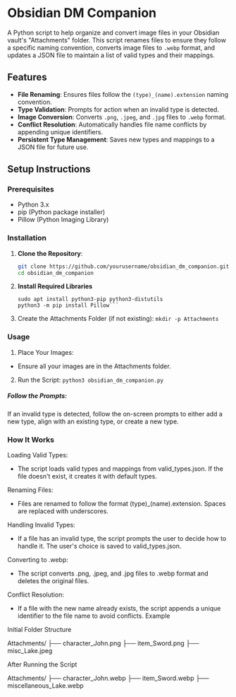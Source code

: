 # Obsidian DM Companion

A Python script to help organize and convert image files in your Obsidian vault's "Attachments" folder. This script renames files to ensure they follow a specific naming convention, converts image files to `.webp` format, and updates a JSON file to maintain a list of valid types and their mappings.

## Features

- **File Renaming**: Ensures files follow the `(type)_(name).extension` naming convention.
- **Type Validation**: Prompts for action when an invalid type is detected.
- **Image Conversion**: Converts `.png`, `.jpeg`, and `.jpg` files to `.webp` format.
- **Conflict Resolution**: Automatically handles file name conflicts by appending unique identifiers.
- **Persistent Type Management**: Saves new types and mappings to a JSON file for future use.

## Setup Instructions

### Prerequisites

- Python 3.x
- pip (Python package installer)
- Pillow (Python Imaging Library)

### Installation

1. **Clone the Repository**:
   ```sh
   git clone https://github.com/yourusername/obsidian_dm_companion.git
   cd obsidian_dm_companion
2. **Install Required Libraries**
   ```sudo apt update
   sudo apt install python3-pip python3-distutils
   python3 -m pip install Pillow```
3. Create the Attachments Folder (if not existing):
   ```mkdir -p Attachments```

### Usage

1. Place Your Images:
- Ensure all your images are in the Attachments folder.
2. Run the Script:
   ```python3 obsidian_dm_companion.py```

##### Follow the Prompts:

If an invalid type is detected, follow the on-screen prompts to either add a new type, align with an existing type, or create a new type.

### How It Works

Loading Valid Types:

- The script loads valid types and mappings from valid_types.json. If the file doesn't exist, it creates it with default types.

Renaming Files:

- Files are renamed to follow the format (type)_(name).extension. Spaces are replaced with underscores.

Handling Invalid Types:

- If a file has an invalid type, the script prompts the user to decide how to handle it. The user's choice is saved to valid_types.json.

Converting to .webp:
- The script converts .png, .jpeg, and .jpg files to .webp format and deletes the original files.

Conflict Resolution:
- If a file with the new name already exists, the script appends a unique identifier to the file name to avoid conflicts.
Example

Initial Folder Structure

Attachments/
├── character_John.png
├── item_Sword.png
├── misc_Lake.jpeg

After Running the Script

Attachments/
├── character_John.webp
├── item_Sword.webp
├── miscellaneous_Lake.webp
